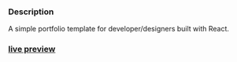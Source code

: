 ### Description

A simple portfolio template for developer/designers built with React. 

### [live preview](https://jdsu-01.github.io/Portfolio/)


